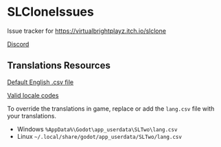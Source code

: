 # SLCloneIssues
Issue tracker for https://virtualbrightplayz.itch.io/slclone

[Discord](https://discord.gg/B2FCFRm)

## Translations Resources

[Default English .csv file](https://virtualwebsite.net/files/SLTwo/translations.csv)

[Valid locale codes](https://docs.godotengine.org/en/stable/tutorials/i18n/locales.html#doc-locales)

To override the translations in game, replace or add the `lang.csv` file with your translations.
- Windows `%AppData%\Godot\app_userdata\SLTwo\lang.csv`
- Linux `~/.local/share/godot/app_userdata/SLTwo/lang.csv`
